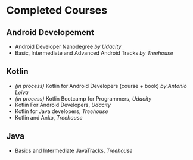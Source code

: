 # Completed Courses

## Android Developement

- Android Developer Nanodegree _by Udacity_
- Basic, Intermediate and Advanced Android Tracks _by Treehouse_


## Kotlin

- _(in process)_ Kotlin for Android Developers (course + book) _by Antonio Leiva_
- _(in process)_ Kotlin Bootcamp for Programmers, _Udacity_
- Kotlin For Android Developers, _Udacity_
- Kotlin for Java developers, _Treehouse_
- Kotlin and Anko, _Treehouse_
 
## Java

- Basics and Intermediate JavaTracks, _Treehouse_
